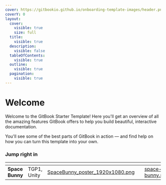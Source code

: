 ```yaml
---
cover: https://gitbookio.github.io/onboarding-template-images/header.png
coverY: 0
layout:
  cover:
    visible: true
    size: full
  title:
    visible: true
  description:
    visible: false
  tableOfContents:
    visible: true
  outline:
    visible: true
  pagination:
    visible: true
---
```


# Welcome

Welcome to the GitBook Starter Template! Here you'll get an overview of all the amazing features GitBook offers to help you build beautiful, interactive documentation.

You'll see some of the best parts of GitBook in action — and find help on how you can turn this template into your own.

### Jump right in



<table data-view="cards"><thead><tr><th></th><th></th><th data-hidden data-card-cover data-type="files"></th><th data-hidden></th><th data-hidden data-card-target data-type="content-ref"></th></tr></thead><tbody><tr><td><strong>Space Bunny</strong></td><td>TGP1, Unity</td><td><a href=".gitbook/assets/SpaceBunny_poster_1920x1080.png">SpaceBunny_poster_1920x1080.png</a></td><td></td><td><a href="team-projects/space-bunny.md">space-bunny.md</a></td></tr></tbody></table>
